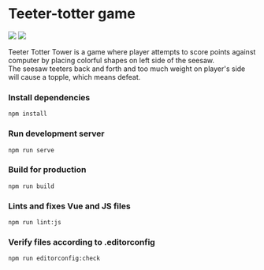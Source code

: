 # Teeter-totter game

[![](https://github.com/alexmozheyko/teeter-totter/workflows/Lint%20JS/badge.svg)](https://github.com/aliaks-ei/teeter-totter/actions?query=workflow%3A%22Lint+JS%22)
[![](https://github.com/alexmozheyko/teeter-totter/workflows/EditorConfig/badge.svg)](https://github.com/aliaks-ei/teeter-totter/actions?query=workflow%3AEditorConfig)

Teeter Totter Tower is a game where player attempts to score points against computer by placing colorful shapes on left side of the seesaw. <br>
The seesaw teeters back and forth and too much weight on player's side will cause a topple, which means defeat.

### Install dependencies
```
npm install
```

### Run development server
```
npm run serve
```

### Build for production
```
npm run build
```

### Lints and fixes Vue and JS files
```
npm run lint:js
```

### Verify files according to .editorconfig
```
npm run editorconfig:check
```
